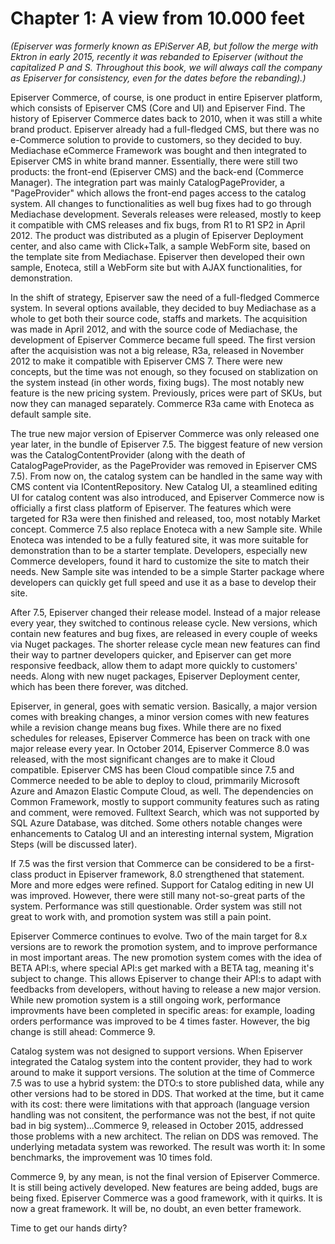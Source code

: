# Chapter 1: A view from 10.000 feet

*(Episerver was formerly known as EPiServer AB, but follow the merge with Ektron in early 2015, recently it was rebanded to Episerver (without 
the capitalized P and S. Throughout this book, we will always call the company as Episerver for consistency, even for the dates before the rebanding).)*

Episerver Commerce, of course, is one product in entire Episerver platform, which consists of Episerver CMS (Core and UI) and Episerver Find.
The history of Episerver Commerce dates back to 2010, when it was still a white brand product. Episerver already had a full-fledged CMS, but there was no 
e-Commerce solution to provide to customers, so they decided to buy. Mediachase eCommerce Framework was bought and then integrated to Episerver CMS in 
white brand manner. Essentially, there were still two products: the front-end (Episerver CMS) and the back-end (Commerce Manager). The integration part 
was mainly CatalogPageProvider, a "PageProvider" which allows the front-end pages access to the catalog system. All changes to functionalities as well
bug fixes had to go through Mediachase development. Severals releases were released, mostly to keep it compatible with CMS releases and fix bugs, from R1 to R1 SP2 in April 2012. The product was distributed as a plugin of Episerver Deployment center, and also came with Click+Talk, a sample WebForm site, based on the template site from Mediachase. Episerver then developed their own sample, Enoteca, still a WebForm site but with AJAX functionalities, for demonstration.

In the shift of strategy, Episerver saw the need of a full-fledged Commerce system. In several options available, they decided to buy Mediachase as a whole
to get both their source code, staffs and markets. The acquisition was made in April 2012, and with the source code of Mediachase, the development of 
Episerver Commerce became full speed. The first version after the acquisistion was not a big release, R3a, released in November 2012 to make it 
compatible with Episerver CMS 7. There were new concepts, but the time was not enough, so they focused on stablization on the system instead (in other words, fixing bugs). The most notably new feature is the new pricing system. Previously, prices were part of SKUs, but now they can managed separately. Commerce R3a came with Enoteca as default sample site.

The true new major version of Episerver Commerce was only released one year later, in the bundle of Episerver 7.5. The biggest feature of new version was
the CatalogContentProvider (along with the death of CatalogPageProvider, as the PageProvider was removed in Episerver CMS 7.5). From now on, the catalog 
system can be handled in the same way with CMS content via IContentRepository. New Catalog UI, a steamlined editing UI for catalog content was also introduced, and Episerver Commerce now is officially
a first class platform of Episerver. The features which were targeted for R3a were then finished and released, too, most notably Market concept. Commerce 7.5 also replace Enoteca with a new Sample site. While Enoteca was intended to be a fully featured site, it was more suitable for demonstration than to be a starter template. Developers, especially new Commerce developers, found it hard to customize the site to match their needs. New Sample site was intended to be a simple Starter package where developers can quickly get full speed and use it as a base to develop their site.

After 7.5, Episerver changed their release model. Instead of a major release every year, they switched to continous release cycle. New versions, which contain new features
and bug fixes, are released in every couple of weeks via Nuget packages. The shorter release cycle mean new features can find their way to partner developers quicker, and Episerver can get more responsive feedback, allow them to adapt more quickly to customers' needs. Along with new nuget packages, Episerver Deployment center, which has been there forever, was ditched.

Episerver, in general, goes with sematic version. Basically, a major version comes with breaking changes, a minor version comes with new features while a revision change means bug fixes. While there are no fixed schedules for releases, Episerver Commerce has been on track with one major release every year. In October 2014, Episerver Commerce 8.0 was released, with the most significant changes are to make it Cloud compatible. Episerver CMS has been Cloud compatible since 7.5 and Commerce needed to be able to deploy to cloud, primmarily Microsoft Azure and Amazon Elastic Compute Cloud, as well. The dependencies on Common Framework, mostly to support community features such as rating and comment, were removed. Fulltext Search, which was not supported by SQL Azure Database, was ditched. Some others notable changes were enhancements to Catalog UI and an interesting internal system, Migration Steps (will be discussed later).

If 7.5 was the first version that Commerce can be considered to be a first-class product in Episerver framework, 8.0 strengthened that statement. More and more edges were refined. Support for Catalog editing in new UI was improved. However, there were still many not-so-great parts of the system. Performance was still questionable. Order system was still not great to work with, and promotion system was still a pain point.

Episerver Commerce continues to evolve. Two of the main target for 8.x versions are to rework the promotion system, and to improve performance in most important areas. The new promotion system comes with the idea of BETA API:s, where special API:s get marked with a BETA tag, meaning it's subject to change. This allows Episerver to change their API:s to adapt with feedbacks from developers, without having to release a new major version. While new promotion system is a still ongoing work, performance improvments have been completed in specific areas: for example, loading orders performance was improved to be 4 times faster. However, the big change is still ahead: Commerce 9.

Catalog system was not designed to support versions. When Episerver integrated the Catalog system into the content provider, they had to work around to make it support versions. The solution at the time of Commerce 7.5 was to use a hybrid system: the DTO:s to store published data, while any other versions had to be stored in DDS. That worked at the time, but it came with its cost: there were limitations with that approach (language version handling was not consitent, the performance was not the best, if not quite bad in big system)...Commerce 9, released in October 2015, addressed those problems with a new architect. The relian on DDS was removed. The underlying metadata system was reworked. The result was worth it: In some benchmarks, the improvement was 10 times fold.

Commerce 9, by any mean, is not the final version of Episerver Commerce. It is still being actively developed. New features are being added, bugs are being fixed. Episerver Commerce was a good framework, with it quirks. It is now a great framework. It will be, no doubt, an even better framework.

Time to get our hands dirty?

